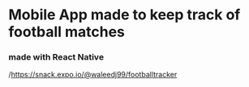 
# Mobile App made to keep track of football matches
### made with React Native
/https://snack.expo.io/@waleedj99/footballtracker
